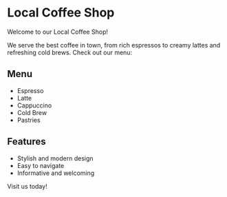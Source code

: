# Local Coffee Shop

Welcome to our Local Coffee Shop!

We serve the best coffee in town, from rich espressos to creamy lattes and refreshing cold brews. Check out our menu:

## Menu
- Espresso
- Latte
- Cappuccino
- Cold Brew
- Pastries

## Features
- Stylish and modern design
- Easy to navigate 
- Informative and welcoming

Visit us today!
